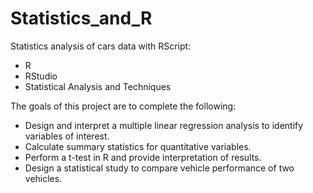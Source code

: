 # Statistics_and_R
Statistics analysis of cars data with RScript:
- R
- RStudio
- Statistical Analysis and Techniques


The goals of this project are to complete the following:

- Design and interpret a multiple linear regression analysis to identify variables of interest.
- Calculate summary statistics for quantitative variables.
- Perform a t-test in R and provide interpretation of results.
- Design a statistical study to compare vehicle performance of two vehicles.
